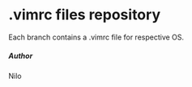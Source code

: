 # .vimrc files repository    

Each branch contains a .vimrc file for respective OS.

##### Author    
Nilo
